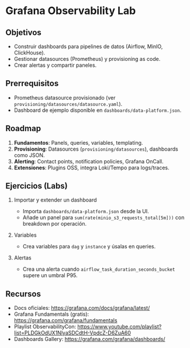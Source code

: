 # Grafana Observability Lab

## Objetivos
- Construir dashboards para pipelines de datos (Airflow, MinIO, ClickHouse).
- Gestionar datasources (Prometheus) y provisioning as code.
- Crear alertas y compartir paneles.

## Prerrequisitos
- Prometheus datasource provisionado (ver `provisioning/datasources/datasource.yaml`).
- Dashboard de ejemplo disponible en `dashboards/data-platform.json`.

## Roadmap
1. **Fundamentos**: Panels, queries, variables, templating.
2. **Provisioning**: Datasources (`provisioning/datasources`), dashboards como JSON.
3. **Alerting**: Contact points, notification policies, Grafana OnCall.
4. **Extensiones**: Plugins OSS, integra Loki/Tempo para logs/traces.

## Ejercicios (Labs)
1) Importar y extender un dashboard
   - Importa `dashboards/data-platform.json` desde la UI.
   - Añade un panel para `sum(rate(minio_s3_requests_total[5m]))` con breakdown por operación.

2) Variables
   - Crea variables para `dag` y `instance` y úsalas en queries.

3) Alertas
   - Crea una alerta cuando `airflow_task_duration_seconds_bucket` supere un umbral P95.

## Recursos
- Docs oficiales: https://grafana.com/docs/grafana/latest/
- Grafana Fundamentals (gratis): https://grafana.com/grafana/fundamentals
- Playlist ObservabilityCon: https://www.youtube.com/playlist?list=PLDGkOdUX1NlyaSDCdtH-VpdcZ-D6ZuA60
- Dashboards Gallery: https://grafana.com/grafana/dashboards/
